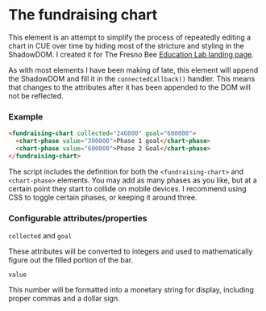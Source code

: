 # The fundraising chart

This element is an attempt to simplify the process of repeatedly editing a chart in CUE over time by hiding most of the stricture and styling in the ShadowDOM. I created it for The Fresno Bee [Education Lab landing page](https://www.fresnobee.com/news/local/education/article235079937.html).

As with most elements I have been making of late, this element will append the ShadowDOM and fill it in the `connectedCallback()` handler. This means that changes to the attributes after it has been appended to the DOM will not be reflected.

### Example
```html
<fundraising-chart collected="246000" goal="600000">
  <chart-phase value="300000">Phase 1 goal</chart-phase>
  <chart-phase value="600000">Phase 2 Goal</chart-phase>
</fundraising-chart>
```

The script includes the definition for both the `<fundraising-chart>` and `<chart-phase>` elements. You may add as many phases as you like, but at a certain point they start to collide on mobile devices. I recommend using CSS to toggle certain phases, or keeping it around three.

### Configurable attributes/properties

`collected` and `goal`

These attributes will be converted to integers and used to mathematically figure out the filled portion of the bar.

`value` 

This number will be formatted into a monetary string for display, including proper commas and a dollar sign.
